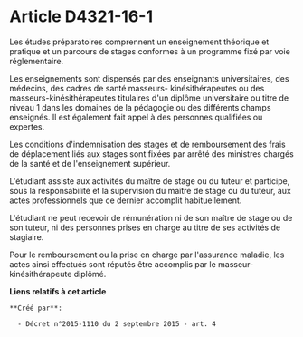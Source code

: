 # Article D4321-16-1

Les études préparatoires comprennent un enseignement théorique et pratique et un parcours de stages conformes à un programme
fixé par voie réglementaire.

Les enseignements sont dispensés par des enseignants universitaires, des médecins, des cadres de santé masseurs-
kinésithérapeutes ou des masseurs-kinésithérapeutes titulaires d'un diplôme universitaire ou titre de niveau 1 dans les
domaines de la pédagogie ou des différents champs enseignés. Il est également fait appel à des personnes qualifiées ou
expertes.

Les conditions d'indemnisation des stages et de remboursement des frais de déplacement liés aux stages sont fixées par arrêté
des ministres chargés de la santé et de l'enseignement supérieur.

L'étudiant assiste aux activités du maître de stage ou du tuteur et participe, sous la responsabilité et la supervision du
maître de stage ou du tuteur, aux actes professionnels que ce dernier accomplit habituellement.

L'étudiant ne peut recevoir de rémunération ni de son maître de stage ou de son tuteur, ni des personnes prises en charge au
titre de ses activités de stagiaire.

Pour le remboursement ou la prise en charge par l'assurance maladie, les actes ainsi effectués sont réputés être accomplis
par le masseur-kinésithérapeute diplômé.

**Liens relatifs à cet article**

	**Créé par**:

	  - Décret n°2015-1110 du 2 septembre 2015 - art. 4
